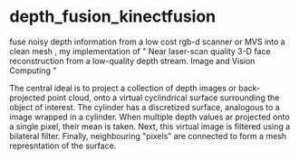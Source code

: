 # depth_fusion_kinectfusion
fuse noisy depth information from a low cost rgb-d scanner or MVS into a clean mesh , my implementation of " Near laser-scan quality 3-D face reconstruction from a low-quality depth stream. Image and Vision Computing "

The central ideal is to project a collection of depth images or back-projected point cloud, onto a virtual cyclindrical surface surrounding the object of interest. The cylinder has a discretized surface, analogous to a image wrapped in a cylinder. When multiple depth values ar projected onto a single pixel, their mean is taken. Next, this virtual image is filtered using a bilateral filter. Finally, neighbouring "pixels" are connected to form a mesh represntation of the surface.
